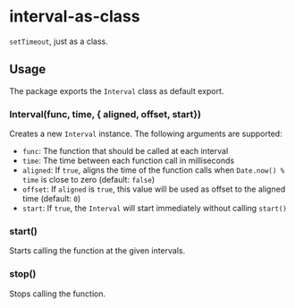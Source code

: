 # interval-as-class

`setTimeout`, just as a class.

## Usage

The package exports the `Interval` class as default export.

### Interval(func, time, { aligned, offset, start})

Creates a new `Interval` instance.
The following arguments are supported:

- `func`: The function that should be called at each interval
- `time`: The time between each function call in milliseconds
- `aligned`: If `true`, aligns the time of the function calls when `Date.now() % time` is close to zero (default: `false`)
- `offset`: If `aligned` is `true`, this value will be used as offset to the aligned time (default: `0`)
- `start`: If `true`, the `Interval` will start immediately without calling `start()`

### start()

Starts calling the function at the given intervals.

### stop()

Stops calling the function.
